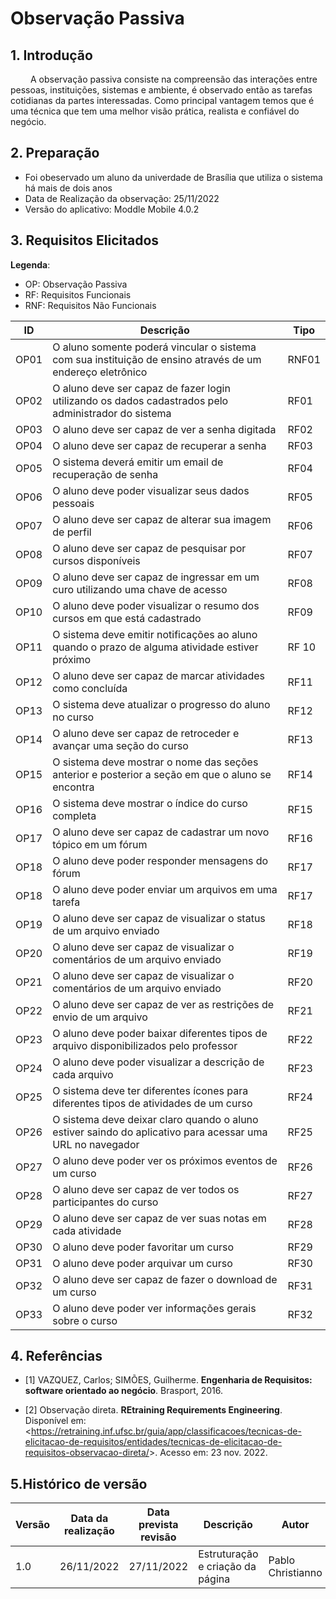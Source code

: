 # Observação Passiva

## 1. Introdução

<p aling= justify> &emsp;&emsp; A observação passiva consiste na compreensão das interações entre pessoas, instituições, sistemas e ambiente,
é observado então as tarefas cotidianas da partes interessadas. Como principal vantagem temos que é uma técnica que tem uma melhor visão prática, realista e confiável do negócio. </p>

## 2. Preparação
- Foi obeservado um aluno da univerdade de Brasília que utiliza o sistema há mais de dois anos
- Data de Realização da observação: 25/11/2022
- Versão do aplicativo: Moddle Mobile 4.0.2

## 3. Requisitos Elicitados

**Legenda**:

* OP: Observação Passiva
* RF: Requisitos Funcionais
* RNF: Requisitos Não Funcionais

| ID | Descrição | Tipo |
|----|-----------|------|
| OP01 | O aluno somente poderá vincular o sistema com sua instituição de ensino através de um endereço eletrônico | RNF01 |
| OP02 | O aluno deve ser capaz de fazer login utilizando os dados cadastrados pelo administrador do sistema | RF01 |
| OP03 | O aluno deve ser capaz de ver a senha digitada | RF02 |
| OP04 | O aluno deve ser capaz de recuperar a senha | RF03 |
| OP05 | O sistema deverá emitir um email de recuperação de senha | RF04 |
| OP06 | O aluno deve poder visualizar seus dados pessoais | RF05 |
| OP07 | O aluno deve ser capaz de alterar sua imagem de perfil | RF06 |
| OP08 | O aluno deve ser capaz de pesquisar por cursos disponíveis | RF07 |
| OP09 | O aluno deve ser capaz de ingressar em um curo utilizando uma chave de acesso | RF08 |
| OP10 | O aluno deve poder visualizar o resumo dos cursos em que está cadastrado | RF09 |
| OP11 | O sistema deve emitir notificações ao aluno quando o prazo de alguma atividade estiver próximo | RF 10 |
| OP12 | O aluno deve ser capaz de marcar atividades como concluída | RF11 |
| OP13 | O sistema deve atualizar o progresso do aluno no curso | RF12 |
| OP14 | O aluno deve ser capaz de retroceder e avançar uma seção do curso | RF13 |
| OP15 | O sistema deve mostrar o nome das seções anterior e posterior a seção em que o aluno se encontra | RF14 |
| OP16 | O sistema deve mostrar o índice do curso completa | RF15 |
| OP17 | O aluno deve ser capaz de cadastrar um novo tópico em um fórum | RF16 |
| OP18 | O aluno deve poder responder mensagens do fórum | RF17 |
| OP18 | O aluno deve poder enviar um arquivos em uma tarefa | RF17 |
| OP19 | O aluno deve ser capaz de visualizar o status de um arquivo enviado | RF18 |
| OP20 | O aluno deve ser capaz de visualizar o comentários de um arquivo enviado | RF19 |
| OP21 | O aluno deve ser capaz de visualizar o comentários de um arquivo enviado | RF20 |
| OP22 | O aluno deve ser capaz de ver as restrições de envio de um arquivo | RF21 |
| OP23 | O aluno deve poder baixar diferentes tipos de arquivo disponibilizados pelo professor | RF22 |
| OP24 | O aluno deve poder visualizar a descrição de cada arquivo | RF23 |
| OP25 | O sistema deve ter diferentes ícones para diferentes tipos de atividades de um curso | RF24 |
| OP26 | O sistema deve deixar claro quando o aluno estiver saindo do aplicativo para acessar uma URL no navegador | RF25 |
| OP27 | O aluno deve poder ver os próximos eventos de um curso | RF26 |
| OP28 | O aluno deve ser capaz de ver todos os participantes do curso | RF27 |
| OP29 | O aluno deve ser capaz de ver suas notas em cada atividade | RF28 |
| OP30 | O aluno deve poder favoritar um curso | RF29 |
| OP31 | O aluno deve poder arquivar um curso | RF30 |
| OP32 | O aluno deve ser capaz de fazer o download de um curso | RF31 |
| OP33 | O aluno deve poder ver informações gerais sobre o curso | RF32 |

## 4. Referências
- [1] VAZQUEZ, Carlos; SIMÕES, Guilherme. **Engenharia de Requisitos: software orientado ao negócio**. Brasport, 2016.

- [2] Observação direta. **REtraining Requirements Engineering**. Disponível em: <<https://retraining.inf.ufsc.br/guia/app/classificacoes/tecnicas-de-elicitacao-de-requisitos/entidades/tecnicas-de-elicitacao-de-requisitos-observacao-direta/>>. Acesso em: 23 nov. 2022.

## 5.Histórico de versão

| Versão | Data da realização | Data prevista revisão | Descrição | Autor | Revisor |
|--------|------|------|-----------|-------|---------|
| 1.0    | 26/11/2022 | 27/11/2022 | Estruturação e criação da página | Pablo Christianno | Delziron Braz |